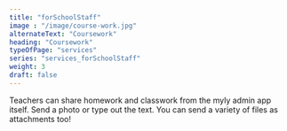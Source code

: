 ```yaml
---
title: "forSchoolStaff"
image : "/image/course-work.jpg"
alternateText: "Coursework"
heading: "Coursework"
typeOfPage: "services"
series: "services_forSchoolStaff"
weight: 3
draft: false
---
```


<p>Teachers can share homework and classwork from the myly admin app itself. Send a photo or type out the text. You can send a variety of files as attachments too!</p>